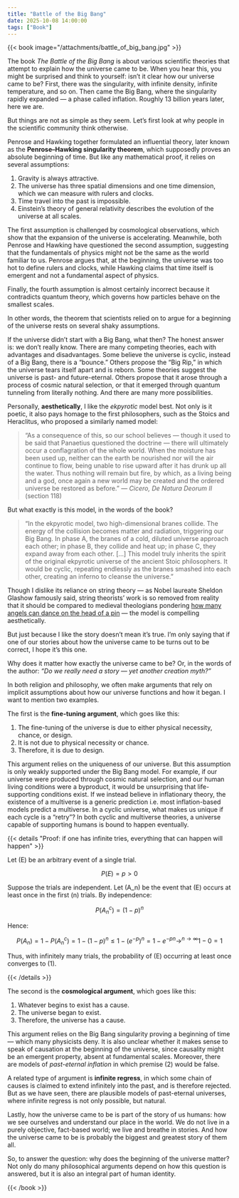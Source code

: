 ```yaml
---
title: "Battle of the Big Bang"
date: 2025-10-08 14:00:00
tags: ["Book"]
---
```


{{< book image="/attachments/battle_of_big_bang.jpg" >}}

The book *The Battle of the Big Bang* is about various scientific theories that attempt to explain how the universe came to be.
When you hear this, you might be surprised and think to yourself: isn’t it clear how our universe came to be? First, there was the singularity, with infinite density, infinite temperature, and so on. Then came the Big Bang, where the singularity rapidly expanded — a phase called inflation. Roughly 13 billion years later, here we are.

But things are not as simple as they seem. Let’s first look at why people in the scientific community think otherwise.

Penrose and Hawking together formulated an influential theory, later known as the **Penrose–Hawking singularity theorem**, which supposedly proves an absolute beginning of time. But like any mathematical proof, it relies on several assumptions:

1. Gravity is always attractive.
2. The universe has three spatial dimensions and one time dimension, which we can measure with rulers and clocks.
3. Time travel into the past is impossible.
4. Einstein’s theory of general relativity describes the evolution of the universe at all scales.

The first assumption is challenged by cosmological observations, which show that the expansion of the universe is accelerating. Meanwhile, both Penrose and Hawking have questioned the second assumption, suggesting that the fundamentals of physics might not be the same as the world familiar to us. Penrose argues that, at the beginning, the universe was too hot to define rulers and clocks, while Hawking claims that time itself is emergent and not a fundamental aspect of physics.

Finally, the fourth assumption is almost certainly incorrect because it contradicts quantum theory, which governs how particles behave on the smallest scales.

In other words, the theorem that scientists relied on to argue for a beginning of the universe rests on several shaky assumptions.

If the universe didn’t start with a Big Bang, what then? The honest answer is: we don’t really know. There are many competing theories, each with advantages and disadvantages. Some believe the universe is cyclic, instead of a Big Bang, there is a “bounce.” Others propose the “Big Rip,” in which the universe tears itself apart and is reborn. Some theories suggest the universe is past- and future-eternal. Others propose that it arose through a process of cosmic natural selection, or that it emerged through quantum tunneling from literally nothing. And there are many more possibilities.

Personally, **aesthetically**, I like the *ekpyrotic* model best. Not only is it poetic, it also pays homage to the first philosophers, such as the Stoics and Heraclitus, who proposed a similarly named model:

> “As a consequence of this, so our school believes — though it used to be said that Panaetius questioned the doctrine — there will ultimately occur a conflagration of the whole world. When the moisture has been used up, neither can the earth be nourished nor will the air continue to flow, being unable to rise upward after it has drunk up all the water. Thus nothing will remain but fire, by which, as a living being and a god, once again a new world may be created and the ordered universe be restored as before.”
> — *Cicero, De Natura Deorum II* (section 118)

But what exactly is this model, in the words of the book?

> “In the ekpyrotic model, two high-dimensional branes collide. The energy of the collision becomes matter and radiation, triggering our Big Bang. In phase A, the branes of a cold, diluted universe approach each other; in phase B, they collide and heat up; in phase C, they expand away from each other. [...] This model truly inherits the spirit of the original ekpyrotic universe of the ancient Stoic philosophers. It would be cyclic, repeating endlessly as the branes smashed into each other, creating an inferno to cleanse the universe.”

Though I dislike its reliance on string theory — as Nobel laureate Sheldon Glashow famously said, string theorists’ work is so removed from reality that it should be compared to medieval theologians pondering [how many angels can dance on the head of a pin](https://en.wikipedia.org/wiki/How_many_angels_can_dance_on_the_head_of_a_pin) — the model is compelling aesthetically.

But just because I like the story doesn’t mean it’s true. I’m only saying that if one of our stories about how the universe came to be turns out to be correct, I hope it’s this one.

Why does it matter how exactly the universe came to be? Or, in the words of the author: *“Do we really need a story — yet another creation myth?”*

In both religion and philosophy, we often make arguments that rely on implicit assumptions about how our universe functions and how it began. I want to mention two examples.

The first is the **fine-tuning argument**, which goes like this:

1. The fine-tuning of the universe is due to either physical necessity, chance, or design.
2. It is not due to physical necessity or chance.
3. Therefore, it is due to design.

This argument relies on the uniqueness of our universe. But this assumption is only weakly supported under the Big Bang model. For example, if our universe were produced through cosmic natural selection, and our human living conditions were a byproduct, it would be unsurprising that life-supporting conditions exist. If we instead believe in inflationary theory, the existence of a multiverse is a generic prediction i.e. most inflation-based models predict a multiverse. In a cyclic universe, what makes us unique if each cycle is a “retry”? In both cyclic and multiverse theories, a universe capable of supporting humans is bound to happen eventually.

{{< details "Proof: if one has infinite tries, everything that can happen will happen" >}}

Let (E) be an arbitrary event of a single trial.

$$
P(E) = p > 0
$$

Suppose the trials are independent. Let (A_n) be the event that (E) occurs at least once in the first (n) trials. By independence:

$$
P(A_n^c) = (1 - p)^n
$$

Hence:

$$
P(A_n) = 1 - P(A_n^c) = 1 - (1 - p)^n \leq 1 - (e^{-p})^n = 1 - e^{-pn} \to^{n \to \infty} 1 - 0 = 1
$$

Thus, with infinitely many trials, the probability of (E) occurring at least once converges to \(1\).

{{< /details >}}

The second is the **cosmological argument**, which goes like this:

1. Whatever begins to exist has a cause.
2. The universe began to exist.
3. Therefore, the universe has a cause.

This argument relies on the Big Bang singularity proving a beginning of time — which many physicists deny. It is also unclear whether it makes sense to speak of causation at the beginning of the universe, since causality might be an emergent property, absent at fundamental scales. Moreover, there are models of *past-eternal inflation* in which premise (2) would be false.

A related type of argument is **infinite regress**, in which some chain of causes is claimed to extend infinitely into the past, and is therefore rejected. But as we have seen, there are plausible models of past-eternal universes, where infinite regress is not only possible, but natural.

Lastly, how the universe came to be is part of the story of us humans: how we see ourselves and understand our place in the world. We do not live in a purely objective, fact-based world; we live and breathe in stories. And how the universe came to be is probably the biggest and greatest story of them all.

So, to answer the question: why does the beginning of the universe matter? Not only do many philosophical arguments depend on how this question is answered, but it is also an integral part of human identity.


{{< /book >}}
